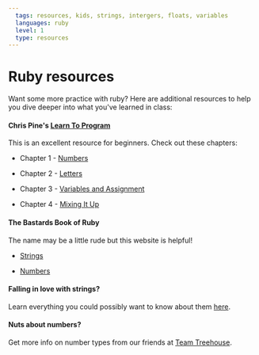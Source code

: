 ```yaml
---
  tags: resources, kids, strings, intergers, floats, variables
  languages: ruby
  level: 1
  type: resources
---
```


# Ruby resources

Want some more practice with ruby? Here are additional resources to help you dive deeper into what you've learned in class:

#### Chris Pine's [Learn To Program](https://pine.fm/LearnToProgram/) 

This is an excellent resource for beginners. Check out these chapters: 

* Chapter 1 - [Numbers](https://pine.fm/LearnToProgram/?Chapter=01)

* Chapter 2 - [Letters](https://pine.fm/LearnToProgram/?Chapter=02)

* Chapter 3 - [Variables and Assignment](https://pine.fm/LearnToProgram/?Chapter=03)

* Chapter 4 - [Mixing It Up](https://pine.fm/LearnToProgram/?Chapter=04)

#### The Bastards Book of Ruby

The name may be a little rude but this website is helpful! 

* [Strings](http://ruby.bastardsbook.com/chapters/strings/)

* [Numbers](http://ruby.bastardsbook.com/chapters/numbers/)

#### Falling in love with strings? 

Learn everything you could possibly want to know about them [here](http://www.eriktrautman.com/posts/ruby-explained-strings).

#### Nuts about numbers?

Get more info on number types from our friends at [Team Treehouse](http://teamtreehouse.com/library/ruby-foundations/numbers/creating-numbers).
